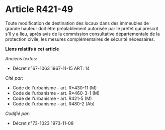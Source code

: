 # Article R421-49

Toute modification de destination des locaux dans des immeubles de grande hauteur doit étre préalablement autorisée par le
préfet qui prescrit s'il y a lieu, après avis de la commission consultative départementale de la protection civile, les
mesures complémentaires de sécurité nécessaires.

**Liens relatifs à cet article**

_Anciens textes_:

  - Décret n°67-1063 1967-11-15 ART. 14

_Cité par_:

  - Code de l'urbanisme - art. R*430-11 (M)
  - Code de l'urbanisme - art. R*460-3-1 (M)
  - Code de l'urbanisme - art. R421-5 (M)
  - Code de l'urbanisme - art. R480-2 (Ab)

_Codifié par_:

  - Décret n°73-1023 1973-11-08
